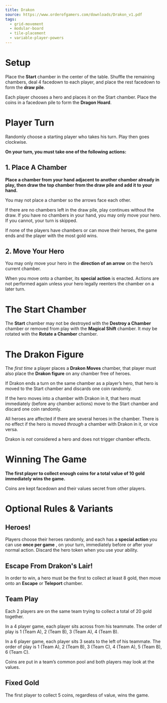 ```yaml
---
title: Drakon
source: https://www.orderofgamers.com/downloads/Drakon_v1.pdf
tags:
  - grid-movement
  - modular-board
  - tile-placement
  - variable-player-powers
---
```


# Setup

Place the **Start** chamber in the center of the table. Shuffle the remaining chambers, deal 4 facedown to each player, and place the rest facedown to form the **draw pile**.

Each player chooses a hero and places it on the Start chamber. Place the coins in a facedown pile to form the **Dragon Hoard**.

# Player Turn

Randomly choose a starting player who takes his turn. Play then goes clockwise.

**On your turn, you must take one of the following actions:**

## 1. Place A Chamber

**Place a chamber from your hand adjacent to another chamber already in play, then draw the top chamber from the draw pile and add it to your hand.**

You may not place a chamber so the arrows face each other.

If there are no chambers left in the draw pile, play continues without the draw. If you have no chambers in your hand, you may only move your hero. If you cannot, your turn is skipped.

If none of the players have chambers or can move their heroes, the game ends and the player with the most gold wins.

## 2. Move Your Hero

You may only move your hero in the **direction of an arrow** on the hero’s current chamber.

When you move onto a chamber, its **special action** is enacted. Actions are not performed again unless your hero legally reenters the chamber on a later turn.

# The Start Chamber

The **Start** chamber may not be destroyed with the **Destroy a Chamber** chamber or removed from play with the **Magical Shift** chamber. It _may_ be rotated with the **Rotate a Chamber** chamber.

# The Drakon Figure

The _first time_ a player places a **Drakon Moves** chamber, that player must also place the **Drakon figure** on any chamber free of heroes.

If Drakon ends a turn on the same chamber as a player’s hero, that hero is moved to the Start chamber and discards one coin randomly.

If the hero moves into a chamber with Drakon in it, that hero must immediately (before any chamber actions) move to the Start chamber and discard one coin randomly.

All heroes are affected if there are several heroes in the chamber. There is no effect if the hero is moved _through_ a chamber with Drakon in it, or vice versa.

Drakon is _not_ considered a hero and does not trigger chamber effects.

# Winning The Game

**The first player to collect enough coins for a total value of 10 gold immediately wins the game.**

Coins are kept facedown and their values secret from other players.

# Optional Rules & Variants

## Heroes!

Players choose their heroes randomly, and each has a **special action** you can use **once per game** , on your turn, immediately before or after your normal action. Discard the hero token when you use your ability.

## Escape From Drakon's Lair!

In order to win, a hero must be the first to collect at least 8 gold, then move onto an **Escape** or **Teleport** chamber.

## Team Play

Each 2 players are on the same team trying to collect a total of 20 gold together.

In a 4 player game, each player sits across from his teammate. The order of play is 1 (Team A), 2 (Team B), 3 (Team A), 4 (Team B).

In a 6 player game, each player sits 3 seats to the left of his teammate. The order of play is 1 (Team A), 2 (Team B), 3 (Team C), 4 (Team A), 5 (Team B), 6 (Team C).

Coins are put in a team’s common pool and both players may look at the values.

## Fixed Gold

The first player to collect 5 coins, regardless of value, wins the game.